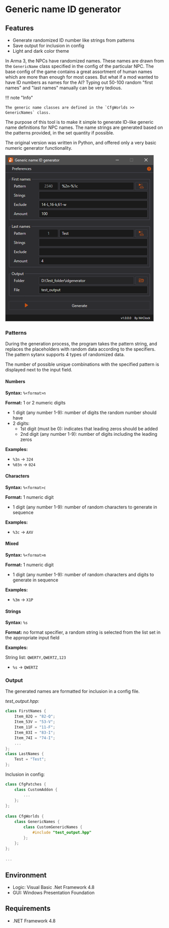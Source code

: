 # Generic name ID generator

## Features

* Generate randomized ID number like strings from patterns
* Save output for inclusion in config
* Light and dark color theme

In Arma 3, the NPCs have randomized names. These names are drawn from the `GenericName` class specified in the config of the particular NPC.
The base config of the game contains a great assortment of human names which are more than enough for most cases. But what if a mod wanted to have ID numbers as names for the AI?
Typing out 50-100 random "first names" and "last names" manually can be very tedious.

!!! note "Info"

	The generic name classes are defined in the `CfgWorlds >> GenericNames` class.

The purpose of this tool is to make it simple to generate ID-like generic name definitions for NPC names. The name strings are generated based on the patterns provided, in the set quantity if possible.

The original version was written in Python, and offered only a very basic numeric generator functionality.

![VB.Net Framework based generic name generator GUI](img/image_4_1.png)

### Patterns

During the generation process, the program takes the pattern string, and replaces the placeholders with random data according to the specifiers. The pattern sytanx supports 4 types of randomized data.

The number of possible unique combinations with the specified pattern is displayed next to the input field.

#### Numbers

**Syntax:** `%<format>n`

**Format:** 1 or 2 numeric digits

* 1 digit (any number 1-9): number of digits the random number should have
* 2 digits:
	* 1st digit (must be 0): indicates that leading zeros should be added
	* 2nd digit (any number 1-9): number of digits including the leading zeros
	
**Examples:**

* `%3n` -> `324`
* `%03n` -> `024`

#### Characters

**Syntax:** `%<format>c`

**Format:** 1 numeric digit

* 1 digit (any number 1-9): number of random characters to generate in sequence
	
**Examples:**

* `%3c` -> `AXV`

#### Mixed

**Syntax:** `%<format>m`

**Format:** 1 numeric digit

* 1 digit (any number 1-9): number of random characters and digits to generate in sequence
	
**Examples:**

* `%3m` -> `X1P`

#### Strings

**Syntax:** `%s`

**Format:** no format specifier, a random string is selected from the list set in the appropriate input field
	
**Examples:**

String list: `QWERTY,QWERTZ,123`

* `%s` -> `QWERTZ`

### Output

The generated names are formatted for inclusion in a config file.

*test_output.hpp:*
``` cpp
class FirstNames {
	Item_82Q = "82-Q";
	Item_53V = "53-V";
	Item_11F = "11-F";
	Item_83I = "83-I";
	Item_74I = "74-I";
	...
};
class LastNames {
	Test = "Test";
};
```

Inclusion in config:
``` cpp
class CfgPatches {
	class CustomAddon {
		...
	};
};

class CfgWorlds {
	class GenericNames {
		class CustomGenericNames {
			#include "test_output.hpp"
		};
	};
};

...
```

## Environment

* Logic:  Visual Basic .Net Framework 4.8
* GUI:    Windows Presentation Foundation

## Requirements

* .NET Framework 4.8